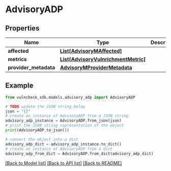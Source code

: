 # AdvisoryADP


## Properties

Name | Type | Description | Notes
------------ | ------------- | ------------- | -------------
**affected** | [**List[AdvisoryMAffected]**](AdvisoryMAffected.md) |  | [optional] 
**metrics** | [**List[AdvisoryVulnrichmentMetric]**](AdvisoryVulnrichmentMetric.md) |  | [optional] 
**provider_metadata** | [**AdvisoryMProviderMetadata**](AdvisoryMProviderMetadata.md) |  | [optional] 

## Example

```python
from vulncheck_sdk.models.advisory_adp import AdvisoryADP

# TODO update the JSON string below
json = "{}"
# create an instance of AdvisoryADP from a JSON string
advisory_adp_instance = AdvisoryADP.from_json(json)
# print the JSON string representation of the object
print(AdvisoryADP.to_json())

# convert the object into a dict
advisory_adp_dict = advisory_adp_instance.to_dict()
# create an instance of AdvisoryADP from a dict
advisory_adp_from_dict = AdvisoryADP.from_dict(advisory_adp_dict)
```
[[Back to Model list]](../README.md#documentation-for-models) [[Back to API list]](../README.md#documentation-for-api-endpoints) [[Back to README]](../README.md)


